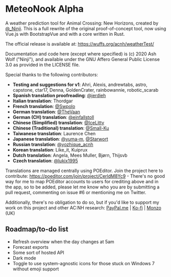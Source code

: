 # MeteoNook Alpha

A weather prediction tool for Animal Crossing: New Horizons, created by [@_Ninji](https://twitter.com/_Ninji). This is a full rewrite of the original proof-of-concept tool, now using Vue.js with BootstrapVue and with a core written in Rust.

The official release is available at: https://wuffs.org/acnh/weatherTest/

Documentation and code here (except where specified) is (c) 2020 Ash Wolf ("Ninji"), and available under the GNU Affero General Public License 3.0 as provided in the LICENSE file.

Special thanks to the following contributors:

- **Testing and suggestions for v1**: Ahri, Alexis, andrewtabs, astro, capstone, ctar17, Denna, GoldenCrater, rainbowannie, robotic_scarab
- **Spanish translation proofreading**: [@jerdieh](https://twitter.com/jerdieh)
- **Italian translation**: Thordgar
- **French translation**: [@Swpolo](https://github.com/Swpolo)
- **German translation**: [@TheVaan](https://github.com/TheVaan)
- **German (CH) translation**: [@einfallstoll](https://github.com/einfallstoll)
- **Chinese (Simplified) translation**: [@IceLitty](https://github.com/IceLitty)
- **Chinese (Traditional) translation**: [@Small-Ku](https://github.com/Small-Ku)
- **Taiwanese translation**: Laurence Chen
- **Japanese translation**: [@yuma-m](https://github.com/yuma-m), [@Starwort](https://github.com/Starwort)
- **Russian translation**: [@yozhique_acnh](https://twitter.com/yozhique_acnh)
- **Korean translation**: Like_it, Kuiprux
- **Dutch translation**: Angela, Mees Muller, Bjørn, Thijsvb
- **Czech translation**: [@lukix1995](https://twitter.com/lukix1995)

Translations are managed centrally using POEditor. Join the project here to contribute: https://poeditor.com/join/project/CerldM8Yc9 - There's no good way for me to map POEditor accounts to users for crediting above and in the app, so to be added, please let me know who you are by submitting a pull request, commenting on issue #6 or mentioning me on Twitter.

Additionally, there's no obligation to do so, but if you'd like to support my work on this project and other AC:NH research: [PayPal.me](https://paypal.me/trashcurl) | [Ko-fi](https://ko-fi.com/ninji_) | [Monzo](https://monzo.me/ninji) (UK)

## Roadmap/to-do list

- Refresh overview when the day changes at 5am
- Forecast exports
- Some sort of hosted API
- Dark mode
- Toggle to use system-agnostic icons for those stuck on Windows 7 without emoji support
